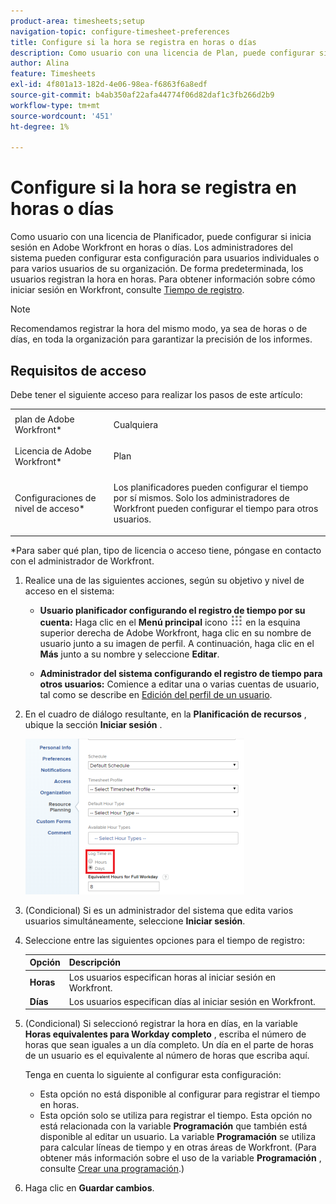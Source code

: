```yaml
---
product-area: timesheets;setup
navigation-topic: configure-timesheet-preferences
title: Configure si la hora se registra en horas o días
description: Como usuario con una licencia de Plan, puede configurar si inicia sesión en Adobe Workfront en horas o días. Los administradores del sistema pueden configurar esta configuración para usuarios individuales o para varios usuarios de su organización. De forma predeterminada, los usuarios registran la hora en horas.
author: Alina
feature: Timesheets
exl-id: 4f801a13-182d-4e06-98ea-f6863f6a8edf
source-git-commit: b4ab350af22afa44774f06d82daf1c3fb266d2b9
workflow-type: tm+mt
source-wordcount: '451'
ht-degree: 1%

---
```


# Configure si la hora se registra en horas o días

Como usuario con una licencia de Planificador, puede configurar si inicia sesión en Adobe Workfront en horas o días. Los administradores del sistema pueden configurar esta configuración para usuarios individuales o para varios usuarios de su organización. De forma predeterminada, los usuarios registran la hora en horas. Para obtener información sobre cómo iniciar sesión en Workfront, consulte [Tiempo de registro](../../timesheets/create-and-manage-timesheets/log-time.md).

>[!NOTE]
>
>Recomendamos registrar la hora del mismo modo, ya sea de horas o de días, en toda la organización para garantizar la precisión de los informes.

## Requisitos de acceso

Debe tener el siguiente acceso para realizar los pasos de este artículo:

<table style="table-layout:auto"> 
 <col> 
 </col> 
 <col> 
 </col> 
 <tbody> 
  <tr> 
   <td role="rowheader">plan de Adobe Workfront*</td> 
   <td> <p>Cualquiera</p> </td> 
  </tr> 
  <tr> 
   <td role="rowheader">Licencia de Adobe Workfront*</td> 
   <td> <p>Plan </p> </td> 
  </tr> 
  <tr data-mc-conditions=""> 
   <td role="rowheader">Configuraciones de nivel de acceso*</td> 
   <td> <p>Los planificadores pueden configurar el tiempo por sí mismos. Solo los administradores de Workfront pueden configurar el tiempo para otros usuarios.</p> </td> 
  </tr> 
 </tbody> 
</table>

&#42;Para saber qué plan, tipo de licencia o acceso tiene, póngase en contacto con el administrador de Workfront.

1. Realice una de las siguientes acciones, según su objetivo y nivel de acceso en el sistema:

   * **Usuario planificador configurando el registro de tiempo por su cuenta:** Haga clic en el **Menú principal** icono ![](assets/main-menu-icon.png) en la esquina superior derecha de Adobe Workfront, haga clic en su nombre de usuario junto a su imagen de perfil. A continuación, haga clic en el **Más** junto a su nombre y seleccione **Editar**.

   * **Administrador del sistema configurando el registro de tiempo para otros usuarios:** Comience a editar una o varias cuentas de usuario, tal como se describe en [Edición del perfil de un usuario](../../administration-and-setup/add-users/create-and-manage-users/edit-a-users-profile.md).

1. En el cuadro de diálogo resultante, en la **Planificación de recursos** , ubique la sección **Iniciar sesión** .

   ![](assets/new-timesheet-log-hours-350x249.png)

1. (Condicional) Si es un administrador del sistema que edita varios usuarios simultáneamente, seleccione **Iniciar sesión**.
1. Seleccione entre las siguientes opciones para el tiempo de registro:

   | Opción | Descripción |
   |---|---|
   | **Horas** | Los usuarios especifican horas al iniciar sesión en Workfront. |
   | **Días** | Los usuarios especifican días al iniciar sesión en Workfront. |

1. (Condicional) Si seleccionó registrar la hora en días, en la variable **Horas equivalentes para Workday completo** , escriba el número de horas que sean iguales a un día completo. Un día en el parte de horas de un usuario es el equivalente al número de horas que escriba aquí.

   Tenga en cuenta lo siguiente al configurar esta configuración:

   * Esta opción no está disponible al configurar para registrar el tiempo en horas.
   * Esta opción solo se utiliza para registrar el tiempo. Esta opción no está relacionada con la variable **Programación** que también está disponible al editar un usuario. La variable **Programación** se utiliza para calcular líneas de tiempo y en otras áreas de Workfront. (Para obtener más información sobre el uso de la variable **Programación** , consulte [Crear una programación](../../administration-and-setup/set-up-workfront/configure-timesheets-schedules/create-schedules.md).) 

1. Haga clic en **Guardar cambios**.
